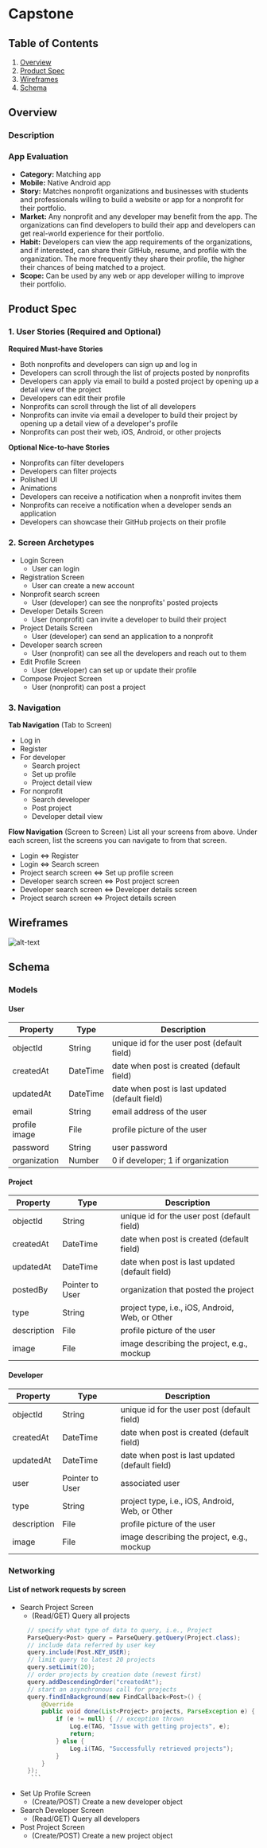 # Capstone

## Table of Contents
1. [Overview](#Overview)
1. [Product Spec](#Product-Spec)
1. [Wireframes](#Wireframes)
1. [Schema](#Schema)


## Overview
### Description


### App Evaluation
- **Category:** Matching app
- **Mobile:** Native Android app
- **Story:** Matches nonprofit organizations and businesses with students and professionals willing to build a website or app for a nonprofit for their portfolio.
- **Market:** Any nonprofit and any developer may benefit from the app. The organizations can find developers to build their app and developers can get real-world experience for their portfolio. 
- **Habit:** Developers can view the app requirements of the organizations, and if interested, can share their GitHub, resume, and profile with the organization. The more frequently they share their profile, the higher their chances of being matched to a project. 
- **Scope:** Can be used by any web or app developer willing to improve their portfolio.

## Product Spec

### 1. User Stories (Required and Optional)

**Required Must-have Stories**
* Both nonprofits and developers can sign up and log in
* Developers can scroll through the list of projects posted by nonprofits
* Developers can apply via email to build a posted project by opening up a detail view of the project
* Developers can edit their profile 
* Nonprofits can scroll through the list of all developers
* Nonprofits can invite via email a developer to build their project by opening up a detail view of a developer's profile
* Nonprofits can post their web, iOS, Android, or other projects

**Optional Nice-to-have Stories**

* Nonprofits can filter developers
* Developers can filter projects
* Polished UI
* Animations
* Developers can receive a notification when a nonprofit invites them
* Nonprofits can receive a notification when a developer sends an application
* Developers can showcase their GitHub projects on their profile

### 2. Screen Archetypes

* Login Screen
   * User can login
* Registration Screen
   * User can create a new account
 * Nonprofit search screen
   * User (developer) can see the nonprofits' posted projects
 * Developer Details Screen
     * User (nonprofit) can invite a developer to build their project
 * Project Details Screen
     * User (developer) can send an application to a nonprofit
 * Developer search screen
   * User (nonprofit) can see all the developers and reach out to them
 * Edit Profile Screen
   * User (developer) can set up or update their profile
 * Compose Project Screen
   * User (nonprofit) can post a project 




### 3. Navigation

**Tab Navigation** (Tab to Screen)

* Log in
* Register
* For developer
    * Search project
    * Set up profile
    * Project detail view
* For nonprofit
    * Search developer
    * Post project
    * Developer detail view

**Flow Navigation** (Screen to Screen)
List all your screens from above. Under each screen, list the screens you can navigate to from that screen.

* Login <=> Register
* Login <=> Search screen
* Project search screen <=> Set up profile screen
* Developer search screen <=> Post project screen
* Developer search screen <=> Developer details screen
* Project search screen <=> Project details screen



## Wireframes
![alt-text](https://github.com/orhun-kolgeli/Capstone/blob/main/capstone_wireframes.jpg)

## Schema 
### Models
#### User

   | Property      | Type           | Description |
   | ------------- | --------       | ------------|
   | objectId      | String         | unique id for the user post (default field) |
   | createdAt     | DateTime       | date when post is created (default field) |
   | updatedAt     | DateTime       | date when post is last updated (default field) |
   | email         | String         | email address of the user |
   | profile image | File           | profile picture of the user |
   | password      | String         | user password |
   | organization  | Number         | 0 if developer; 1 if organization |
   
   
#### Project

   | Property      | Type           | Description |
   | ------------- | --------       | ------------|
   | objectId      | String         | unique id for the user post (default field) |
   | createdAt     | DateTime       | date when post is created (default field) |
   | updatedAt     | DateTime       | date when post is last updated (default field) |
   | postedBy      | Pointer to User| organization that posted the project |
   | type          | String         | project type, i.e., iOS, Android, Web, or Other |
   | description   | File           | profile picture of the user |
   | image         | File           | image describing the project, e.g., mockup |

#### Developer

   | Property      | Type           | Description |
   | ------------- | --------       | ------------|
   | objectId      | String         | unique id for the user post (default field) |
   | createdAt     | DateTime       | date when post is created (default field) |
   | updatedAt     | DateTime       | date when post is last updated (default field) |
   | user          | Pointer to User| associated user |
   | type          | String         | project type, i.e., iOS, Android, Web, or Other |
   | description   | File           | profile picture of the user |
   | image         | File           | image describing the project, e.g., mockup |
   
   
   
### Networking
#### List of network requests by screen
   - Search Project Screen
      - (Read/GET) Query all projects
      ```java
        // specify what type of data to query, i.e., Project
        ParseQuery<Post> query = ParseQuery.getQuery(Project.class);
        // include data referred by user key
        query.include(Post.KEY_USER);
        // limit query to latest 20 projects
        query.setLimit(20);
        // order projects by creation date (newest first)
        query.addDescendingOrder("createdAt");
        // start an asynchronous call for projects
        query.findInBackground(new FindCallback<Post>() {
            @Override
            public void done(List<Project> projects, ParseException e) {
                if (e != null) { // exception thrown
                    Log.e(TAG, "Issue with getting projects", e);
                    return;
                } else {
                    Log.i(TAG, "Successfully retrieved projects");
                }
            }
        });
         ```
   - Set Up Profile Screen
      - (Create/POST) Create a new developer object
   - Search Developer Screen
      - (Read/GET) Query all developers
   - Post Project Screen
      - (Create/POST) Create a new project object
